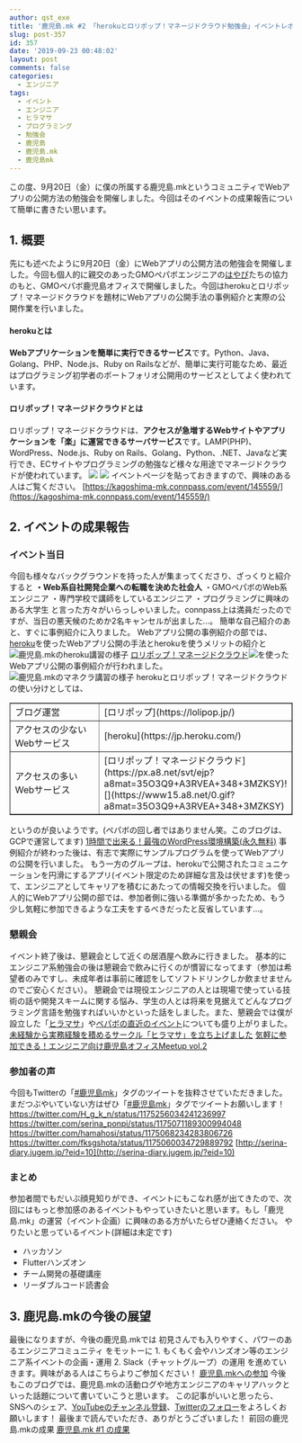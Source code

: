 ```yaml
---
author: qst_exe
title: '鹿児島.mk #2 「herokuとロリポップ！マネージドクラウド勉強会」イベントレポ'
slug: post-357
id: 357
date: '2019-09-23 00:48:02'
layout: post
comments: false
categories:
  - エンジニア
tags:
  - イベント
  - エンジニア
  - ヒラマサ
  - プログラミング
  - 勉強会
  - 鹿児島
  - 鹿児島.mk
  - 鹿児島mk
---
```


この度、9月20日（金）に僕の所属する<span class="pinkline">鹿児島.mk</span>というコミュニティで<span class="pinkline">Webアプリの公開方法の勉強会</span>を開催しました。今回はそのイベントの成果報告について簡単に書きたい思います。

## 1\. 概要

先にも述べたように9月20日（金）にWebアプリの公開方法の勉強会を開催しました。今回も個人的に親交のあったGMOペパボエンジニアの[はやぴ](https://twitter.com/hayapi_ppb)たちの協力のもと、GMOペパボ鹿児島オフィスで開催しました。今回は<span class="pinkline">heroku</span>と<span class="pinkline">ロリポップ！マネージドクラウド</span>を題材にWebアプリの公開手法の事例紹介と実際の公開作業を行いました。

#### herokuとは

<span class="pinkline" style="font-weight: bold;">Webアプリケーションを簡単に実行できるサービス</span>です。Python、Java、Golang、PHP、Node.js、Ruby on Railsなどが、簡単に実行可能なため、最近はプログラミング初学者のポートフォリオ公開用のサービスとしてよく使われています。

#### ロリポップ！マネージドクラウドとは

ロリポップ！マネージドクラウドは、<span class="pinkline" style="font-weight: bold;">アクセスが急増するWebサイトやアプリケーションを「楽」に運営できるサーバサービス</span>です。LAMP(PHP)、WordPress、Node.js、Ruby on Rails、Golang、Python、.NET、Javaなど実行でき、ECサイトやプログラミングの勉強など様々な用途でマネージドクラウドが使われています。 [![](https://www27.a8.net/svt/bgt?aid=190921185611&wid=001&eno=01&mid=s00000000404022006000&mc=1)](https://px.a8.net/svt/ejp?a8mat=35O3Q9+A3RVEA+348+3N0NDT) ![](https://www19.a8.net/0.gif?a8mat=35O3Q9+A3RVEA+348+3N0NDT) イベントページを貼っておきますので、興味のある人はご覧ください。 [https://kagoshima-mk.connpass.com/event/145559/](https://kagoshima-mk.connpass.com/event/145559/)

## 2\. イベントの成果報告

### イベント当日

今回も様々なバックグラウンドを持った人が集まってくださり、ざっくりと紹介すると <span style="font-weight: bold;">・Web系自社開発企業への転職を決めた社会人</span> ・GMOペパボのWeb系エンジニア ・専門学校で講師をしているエンジニア ・プログラミングに興味のある大学生 と言った方々がいらっしゃいました。connpass上は満員だったのですが、当日の悪天候のためか2名キャンセルが出ました…。 簡単な自己紹介のあと、すぐに事例紹介に入りました。 Webアプリ公開の事例紹介の部では、[heroku](https://jp.heroku.com/)を使ったWebアプリ公開の手法とherokuを使うメリットの紹介と ![鹿児島.mkのheroku講習の様子](https://kusutan.com/wp-content/uploads/2019/09/b7bb2420-ee694f2uyaaxuay-1024x768.jpeg) [ロリポップ！マネージドクラウド](https://px.a8.net/svt/ejp?a8mat=35O3Q9+A3RVEA+348+3MZKSY)![](https://www15.a8.net/0.gif?a8mat=35O3Q9+A3RVEA+348+3MZKSY)を使ったWebアプリ公開の事例紹介が行われました。 ![鹿児島.mkのマネクラ講習の様子](https://kusutan.com/wp-content/uploads/2019/09/1b68dd88-20190920_194101-1024x768.jpg) herokuとロリポップ！マネージドクラウドの使い分けとしては、

<table style="border-collapse: collapse; width: 100%;" border="1">

<tbody>

<tr>

<td style="width: 50%;">ブログ運営</td>

<td style="width: 50%;">[ロリポップ](https://lolipop.jp/)</td>

</tr>

<tr>

<td style="width: 50%;">アクセスの少ないWebサービス</td>

<td style="width: 50%;">[heroku](https://jp.heroku.com/)</td>

</tr>

<tr>

<td style="width: 50%;">アクセスの多いWebサービス</td>

<td style="width: 50%;">[ロリポップ！マネージドクラウド](https://px.a8.net/svt/ejp?a8mat=35O3Q9+A3RVEA+348+3MZKSY)![](https://www15.a8.net/0.gif?a8mat=35O3Q9+A3RVEA+348+3MZKSY)</td>

</tr>

</tbody>

</table>

というのが良いようです。(ペパボの回し者ではありません笑。このブログは、GCPで運営してます) [1時間で出来る！最強のWordPress環境構築(永久無料)](https://qiita.com/ryuta69/items/dbb0db5cf7099b7a7cc4) 事例紹介が終わった後は、有志で実際に<span class="pinkline">サンプルプログラムを使ってWebアプリの公開</span>を行いました。 もう一方のグループは、herokuで公開されたコミュニケーションを円滑にするアプリ(イベント限定のため詳細な言及は伏せます)を使って、エンジニアとしてキャリアを積むにあたっての情報交換を行いました。 個人的にWebアプリ公開の部では、参加者側に強いる準備が多かったため、もう少し気軽に参加できるような工夫をするべきだったと反省しています…。

### 懇親会

イベント終了後は、懇親会として近くの居酒屋へ飲みに行きました。 基本的にエンジニア系勉強会の後は懇親会で飲みに行くのが慣習になってます（参加は希望者のみですし、未成年者は事前に確認をしてソフトドリンクしか飲ませませんのでご安心ください）。 懇親会では現役エンジニアの人とは現場で使っている技術の話や開発スキームに関する悩み、学生の人とは将来を見据えてどんなプログラミング言語を勉強すればいいかといった話をしました。また、懇親会では僕が設立した「[<span class="pinkline">ヒラマサ</span>](https://kusutan.com/?p=344)」や[<span class="pinkline">ペパボの直近のイベント</span>](https://kusutan.com/?p=344)についても盛り上がりました。 [未経験から実務経験を積めるサークル「ヒラマサ」を立ち上げました](https://kusutan.com/?p=344) [気軽に参加できる！エンジニア向け鹿児島オフィスMeetup vol.2](https://www.wantedly.com/projects/355297)

### 参加者の声

今回もTwitterの「[#鹿児島mk](https://twitter.com/search?q=%23鹿児島mk)」タグのツイートを抜粋させていただきました。まだつぶやいていない方はぜひ「[#鹿児島mk](https://twitter.com/search?q=%23鹿児島mk)」タグでツイートお願いします！ https://twitter.com/H_g_k_n/status/1175256034241236997 https://twitter.com/serina_ponpi/status/1175071189300994048 https://twitter.com/hamahosi/status/1175068234283806726 https://twitter.com/fksgshota/status/1175060034729889792 [http://serina-diary.jugem.jp/?eid=10](http://serina-diary.jugem.jp/?eid=10)

### まとめ

参加者間でもだいぶ顔見知りができ、イベントにもこなれ感が出てきたので、次回にはもっと参加感のあるイベントもやっていきたいと思います。もし「鹿児島.mk」の運営（イベント企画）に興味のある方がいたらぜひ連絡ください。 やりたいと思っているイベント(詳細は未定です)

*   ハッカソン
*   Flutterハンズオン
*   チーム開発の基礎講座
*   リーダブルコード読書会

## 3\. 鹿児島.mkの今後の展望

最後になりますが、今後の鹿児島.mkでは 初見さんでも入りやすく、パワーのあるエンジニアコミュニティ をモットーに 1\. もくもく会やハンズオン等のエンジニア系イベントの企画・運用 2\. Slack（チャットグループ）の運用 を進めていきます。興味がある人はこちらよりご参加ください！ [鹿児島.mkへの参加](https://join.slack.com/t/kagoshima-mk/shared_invite/enQtNzMxNzc3NTQ4NDM5LTI4NGU3NjQzYjZjNjI3MDU3MWU2YmMxNGJjNzU0N2NkOTg3MGJhZGZjZDUwYTkzMGRmMGQ1ZDNiNTVlYmNmNTQ) 今後もこのブログでは、鹿児島.mkの活動ログや地方エンジニアのキャリアハックといった話題について書いていこうと思います。 この記事がいいと思ったら、SNSへのシェア、[YouTubeのチャンネル登録](https://www.youtube.com/channel/UCuYiSs3MVn3BWtHPsGQ8vIA?sub_confirmation=1)、[Twitterのフォロー](https://twitter.com/kusutann)をよろしくお願いします！ 最後まで読んでいただき、ありがとうございました！ 前回の鹿児島.mkの成果 [鹿児島.mk #1 の成果](https://kusutan.com/?p=158)